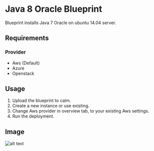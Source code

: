 Java 8 Oracle Blueprint
=======================

Blueprint installs Java 7 Oracle on ubuntu 14.04 server.

Requirements
------------
### Provider
- Aws (Default)
- Azure
- Openstack


Usage
-----
1. Upload the blueprint to calm.
2. Create a new instance or use existing.
3. Change Aws provider in overview tab, to your existing Aws settings.
4. Run the deployment.

Image
------

![alt text](http://p5.zdassets.com/hc/settings_assets/663149/200053878/mN1xL8tNpRRq3ws1id2YiA-calm_logo_white.png "Calm.io")
